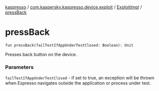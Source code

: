 [kaspresso](../../index.md) / [com.kaspersky.kaspresso.device.exploit](../index.md) / [ExploitImpl](index.md) / [pressBack](./press-back.md)

# pressBack

`fun pressBack(failTestIfAppUnderTestClosed: Boolean): Unit`

Presses back button on the device.

### Parameters

`failTestIfAppUnderTestClosed` - if set to true, an exception will be thrown when Espresso navigates
outside the application or process under test.
